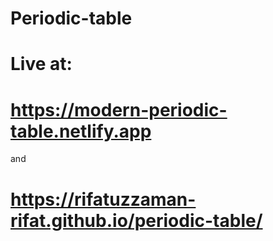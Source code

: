 # Periodic-table 

# Live at: 
# https://modern-periodic-table.netlify.app 
and 
# https://rifatuzzaman-rifat.github.io/periodic-table/
